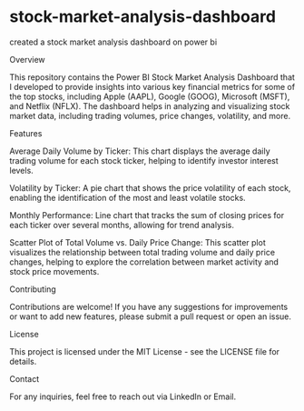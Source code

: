 # stock-market-analysis-dashboard
created a stock market analysis dashboard on power bi

Overview

This repository contains the Power BI Stock Market Analysis Dashboard that I developed to provide insights into various key financial metrics for some of the top stocks, including Apple (AAPL), Google (GOOG), Microsoft (MSFT), and Netflix (NFLX). The dashboard helps in analyzing and visualizing stock market data, including trading volumes, price changes, volatility, and more.

Features

Average Daily Volume by Ticker: This chart displays the average daily trading volume for each stock ticker, helping to identify investor interest levels.

Volatility by Ticker: A pie chart that shows the price volatility of each stock, enabling the identification of the most and least volatile stocks.

Monthly Performance: Line chart that tracks the sum of closing prices for each ticker over several months, allowing for trend analysis.

Scatter Plot of Total Volume vs. Daily Price Change: This scatter plot visualizes the relationship between total trading volume and daily price changes, helping to explore the correlation between market activity and stock price movements.

Contributing

Contributions are welcome! If you have any suggestions for improvements or want to add new features, please submit a pull request or open an issue.

License

This project is licensed under the MIT License - see the LICENSE file for details.

Contact

For any inquiries, feel free to reach out via LinkedIn or Email.

